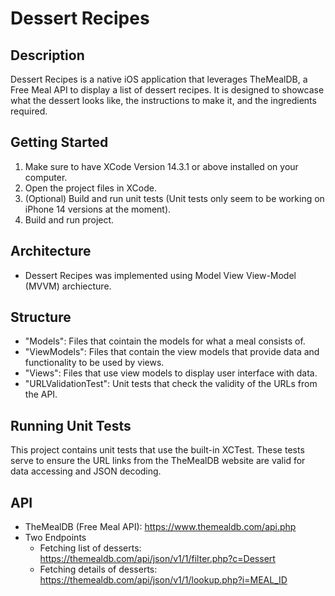 #  Dessert Recipes

## Description

Dessert Recipes is a native iOS application that leverages TheMealDB, a Free Meal API to display a 
list of dessert recipes. It is designed to showcase what the dessert looks like, the instructions to make it, 
and the ingredients required.

## Getting Started

1. Make sure to have XCode Version 14.3.1 or above installed on your computer.
2. Open the project files in XCode.
3. (Optional) Build and run unit tests (Unit tests only seem to be working on iPhone 14 versions at the moment).
4. Build and run project.

## Architecture

- Dessert Recipes was implemented using Model View View-Model (MVVM) archiecture.

## Structure

- "Models": Files that cointain the models for what a meal consists of.
- "ViewModels": Files that contain the view models that provide data and functionality to be used by views.
- "Views": Files that use view models to display user interface with data.
- "URLValidationTest": Unit tests that check the validity of the URLs from the API.

## Running Unit Tests

This project contains unit tests that use the built-in XCTest. These tests serve to ensure the URL links
from the TheMealDB website are valid for data accessing and JSON decoding.

## API

- TheMealDB (Free Meal API): https://www.themealdb.com/api.php
- Two Endpoints 
    - Fetching list of desserts: https://themealdb.com/api/json/v1/1/filter.php?c=Dessert
    - Fetching details of desserts: https://themealdb.com/api/json/v1/1/lookup.php?i=MEAL_ID

